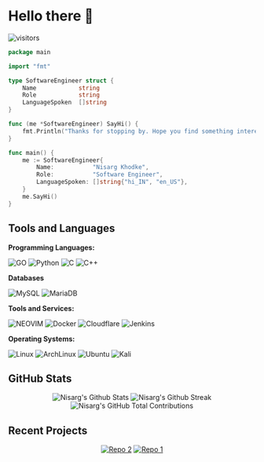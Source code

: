 <!-- Banner -->

# Hello there 👋

![visitors](https://visitor-badge.laobi.icu/badge?page_id=Nisarg2061.Nisarg2061)

<!-- Coded Intro -->

<div align= "center">

</div>

```go
package main

import "fmt"

type SoftwareEngineer struct {
    Name            string
    Role            string
    LanguageSpoken  []string
}

func (me *SoftwareEngineer) SayHi() {
    fmt.Println("Thanks for stopping by. Hope you find something interesting.")
}

func main() {
    me := SoftwareEngineer{
        Name:           "Nisarg Khodke",
        Role:           "Software Engineer",
        LanguageSpoken: []string{"hi_IN", "en_US"},
    }
    me.SayHi()
}
```

<!-- Tools/Tech Stack  -->

## Tools and Languages 
    
**Programming Languages:**

![GO](https://img.shields.io/badge/Go-00ADD8?style=for-the-badge&logo=go&logoColor=white)
![Python](https://img.shields.io/badge/Python-3776AB?style=for-the-badge&logo=python&logoColor=white)
![C](https://img.shields.io/badge/C-00599C?style=for-the-badge&logo=c&logoColor=white)
![C++](https://img.shields.io/badge/C%2B%2B-00599C?style=for-the-badge&logo=c%2B%2B&logoColor=white)

**Databases**

![MySQL](https://img.shields.io/badge/mysql-4479A1.svg?style=for-the-badge&logo=mysql&logoColor=white)
![MariaDB](https://img.shields.io/badge/MariaDB-003545?style=for-the-badge&logo=mariadb&logoColor=white)


**Tools and Services:**

![NEOVIM](https://img.shields.io/badge/NeoVim-%2357A143.svg?&style=for-the-badge&logo=neovim&logoColor=white)
![Docker](https://img.shields.io/badge/docker-%230db7ed.svg?style=for-the-badge&logo=docker&logoColor=white)
![Cloudflare](https://img.shields.io/badge/Cloudflare-F38020?style=for-the-badge&logo=Cloudflare&logoColor=white)
![Jenkins](https://img.shields.io/badge/jenkins-%232C5263.svg?style=for-the-badge&logo=jenkins&logoColor=white)

**Operating Systems:**

![Linux](https://img.shields.io/badge/Linux-FCC624?style=for-the-badge&logo=linux&logoColor=black)
![ArchLinux](https://img.shields.io/badge/Arch_Linux-1793D1?style=for-the-badge&logo=arch-linux&logoColor=white)
![Ubuntu](https://img.shields.io/badge/Ubuntu-E95420?style=for-the-badge&logo=ubuntu&logoColor=white)
![Kali](https://img.shields.io/badge/Kali-268BEE?style=for-the-badge&logo=kalilinux&logoColor=white)

<!-- Stats  -->

 ## GitHub Stats

 <div align="center">
 
 ![Nisarg's Github Stats](https://github-readme-stats.vercel.app/api?username=Nisarg2061&show_icons=true&theme=tokyonight&hide_border=true)
 ![Nisarg's Github Streak](https://streak-stats.demolab.com?user=Nisarg2061&theme=tokyonight&hide_border=true&card_width=180&hide_total_contributions=true&hide_longest_streak=true)
 ![Nisarg's GitHub Total Contributions](https://github-readme-streak-stats.herokuapp.com?user=Nisarg2061&theme=tokyonight&hide_border=true&card_width=180&hide_current_streak=true&hide_longest_streak=true)

 </div>

<!-- Project Section -->

## Recent Projects

 <div align="center">

 [![Repo 2](https://github-readme-stats.vercel.app/api/pin/?username=Nisarg2061&repo=Goache&show_icons=true&theme=tokyonight&hide_border=true)](https://github.com/Nisarg2061/Goache)
 [![Repo 1](https://github-readme-stats.vercel.app/api/pin/?username=Nisarg2061&repo=Thrift-Store&theme=tokyonight&hide_border=true&show_icons=true)](https://github.com/Nisarg2061/Thrift-Store)

</div>

<!--
## Badges

<div align="center">
     
[![](https://holopin.me/Nisarg2061)](https://holopin.io/@Nisarg2061)

</div>
-->
